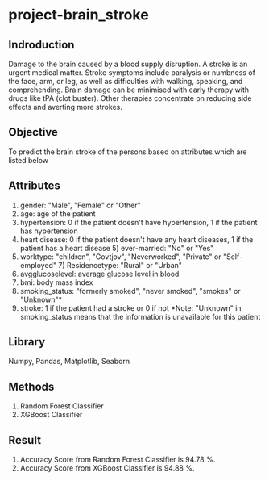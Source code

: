 # project-brain_stroke
## Indroduction
Damage to the brain caused by a blood supply disruption. A stroke is an urgent medical matter. Stroke symptoms include paralysis or numbness of the face, arm, or leg, as well as difficulties with walking, speaking, and comprehending. Brain damage can be minimised with early therapy with drugs like tPA (clot buster). Other therapies concentrate on reducing side effects and averting more strokes.
## Objective
To predict the brain stroke of the persons based on attributes which are listed below
## Attributes
1) gender: "Male", "Female" or "Other"
2) age: age of the patient
3) hypertension: 0 if the patient doesn't have hypertension, 1 if the patient has hypertension
4) heart disease: 0 if the patient doesn't have any heart diseases, 1 if the patient has a heart disease 5) ever-married: "No" or "Yes"
6) worktype: "children", "Govtjov", "Neverworked", "Private" or "Self-employed" 7) Residencetype: "Rural" or "Urban"
8) avgglucoselevel: average glucose level in blood
9) bmi: body mass index
10) smoking_status: "formerly smoked", "never smoked", "smokes" or "Unknown"*
11) stroke: 1 if the patient had a stroke or 0 if not
*Note: "Unknown" in smoking_status means that the information is unavailable for this patient
## Library
Numpy, Pandas, Matplotlib, Seaborn
## Methods
1. Random Forest Classifier
2. XGBoost Classifier
## Result
1. Accuracy Score from Random Forest Classifier is 94.78 %.
2. Accuracy Score from XGBoost Classifier is 94.88 %.
